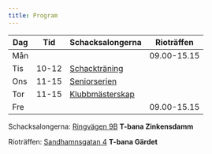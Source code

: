 ```yaml
---
title: Program
---
```


| Dag | Tid | Schacksalongerna                        | Rioträffen  |
|-----|-----|-----------------------------------------|-------------|
| Mån |     |                                         | 09.00-15.15 |
| Tis |10-12| [Schackträning](schackträning)          |             |
| Ons |11-15| [Seniorserien](seniorserien)            |             |
| Tor |11-15| [Klubbmästerskap](klubbmästerskap)      |             |
| Fre |     |                                         | 09.00-15.15 |

Schacksalongerna:
[Ringvägen 9B](https://goo.gl/maps/QvjjjhTWNoS3iQt66) **T-bana Zinkensdamm**

Rioträffen:
[Sandhamnsgatan 4](https://maps.app.goo.gl/QcKuataRc74koJP39) **T-bana Gärdet** 

 